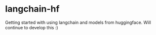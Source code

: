 # langchain-hf

Getting started with using langchain and models from huggingface. Will continue to develop this :)
